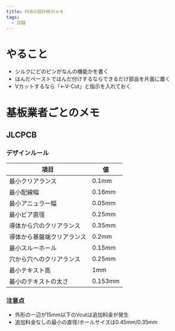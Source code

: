 ```yaml
---
title: PCBの設計時のメモ
tags:
  - 回路
---
```


# やること
- シルクにどのピンがなんの機能かを書く
- はんだペーストではんだ付けするならできるだけ部品を片面に置く
- Vカットするなら「←V-Cut」と指示を入れておく

# 基板業者ごとのメモ
## JLCPCB
### デザインルール

| 項目            | 値       |
| ------------- | ------- |
| 最小クリアランス      | 0.1mm   |
| 最小配線幅         | 0.16mm  |
| 最小アニュラー幅      | 0.05mm  |
| 最小ビア直径        | 0.25mm  |
| 導体から穴のクリアランス  | 0.35mm  |
| 導体から基盤端クリアランス | 0.2mm   |
| 最小スルーホール      | 0.15mm  |
| 穴から穴へのクリアランス  | 0.25mm  |
| 最小テキスト高       | 1mm     |
| 最小のテキストの太さ    | 0.153mm |
### 注意点
- 外形の一辺が15mm以下のVcutは追加料金が発生
- 追加料金なしの最小の直径/ホールサイズは0.45mm/0.35mm